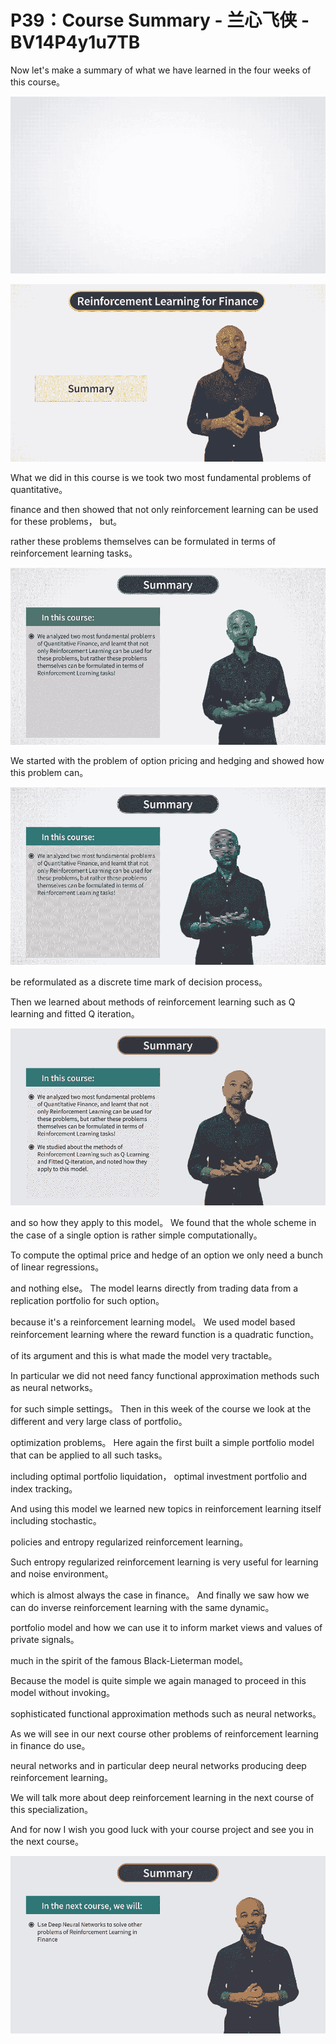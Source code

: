 # P39：Course Summary - 兰心飞侠 - BV14P4y1u7TB

 Now let's make a summary of what we have learned in the four weeks of this course。



![](img/663254042621c8f7a9896dc14fc14f08_1.png)

![](img/663254042621c8f7a9896dc14fc14f08_2.png)

 What we did in this course is we took two most fundamental problems of quantitative。

 finance and then showed that not only reinforcement learning can be used for these problems， but。

 rather these problems themselves can be formulated in terms of reinforcement learning tasks。



![](img/663254042621c8f7a9896dc14fc14f08_4.png)

 We started with the problem of option pricing and hedging and showed how this problem can。



![](img/663254042621c8f7a9896dc14fc14f08_6.png)

 be reformulated as a discrete time mark of decision process。

 Then we learned about methods of reinforcement learning such as Q learning and fitted Q iteration。



![](img/663254042621c8f7a9896dc14fc14f08_8.png)

 and so how they apply to this model。 We found that the whole scheme in the case of a single option is rather simple computationally。

 To compute the optimal price and hedge of an option we only need a bunch of linear regressions。

 and nothing else。 The model learns directly from trading data from a replication portfolio for such option。

 because it's a reinforcement learning model。 We used model based reinforcement learning where the reward function is a quadratic function。

 of its argument and this is what made the model very tractable。

 In particular we did not need fancy functional approximation methods such as neural networks。

 for such simple settings。 Then in this week of the course we look at the different and very large class of portfolio。

 optimization problems。 Here again the first built a simple portfolio model that can be applied to all such tasks。

 including optimal portfolio liquidation， optimal investment portfolio and index tracking。

 And using this model we learned new topics in reinforcement learning itself including stochastic。

 policies and entropy regularized reinforcement learning。

 Such entropy regularized reinforcement learning is very useful for learning and noise environment。

 which is almost always the case in finance。 And finally we saw how we can do inverse reinforcement learning with the same dynamic。

 portfolio model and how we can use it to inform market views and values of private signals。

 much in the spirit of the famous Black-Lieterman model。

 Because the model is quite simple we again managed to proceed in this model without invoking。

 sophisticated functional approximation methods such as neural networks。

 As we will see in our next course other problems of reinforcement learning in finance do use。

 neural networks and in particular deep neural networks producing deep reinforcement learning。

 We will talk more about deep reinforcement learning in the next course of this specialization。

 And for now I wish you good luck with your course project and see you in the next course。



![](img/663254042621c8f7a9896dc14fc14f08_10.png)